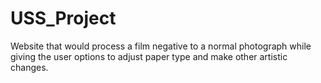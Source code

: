 # USS_Project
Website that would process a film negative to a normal photograph while giving the user options to adjust paper type and make other artistic changes.
